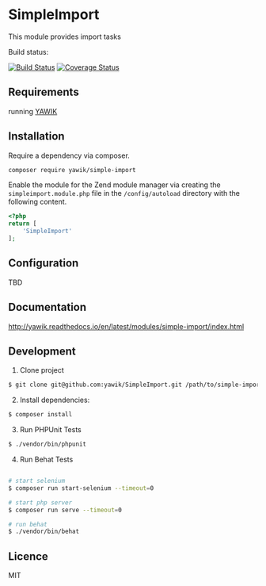 SimpleImport
============

This module provides import tasks

Build status:

[![Build Status](https://api.travis-ci.org/yawik/SimpleImport.svg?branch=master)](https://travis-ci.org/yawik/SimpleImport)
[![Coverage Status](https://coveralls.io/repos/github/yawik/SimpleImport/badge.svg?branch=master)](https://coveralls.io/github/yawik/SimpleImport?branch=master)

Requirements
------------

running [YAWIK](https://github.com/cross-solution/YAWIK)


Installation
------------

Require a dependency via composer.

```bash
composer require yawik/simple-import
```

Enable the module for the Zend module manager via creating the `simpleimport.module.php` file in the `/config/autoload` directory with the following content.

```php
<?php
return [
    'SimpleImport'
];
```

Configuration
-------------

TBD


Documentation
-------------

http://yawik.readthedocs.io/en/latest/modules/simple-import/index.html

Development
-------
1.  Clone project
```sh
$ git clone git@github.com:yawik/SimpleImport.git /path/to/simple-import 
```

2. Install dependencies:
```sh
$ composer install
```

3. Run PHPUnit Tests
```sh
$ ./vendor/bin/phpunit
```

4. Run Behat Tests
```sh

# start selenium
$ composer run start-selenium --timeout=0

# start php server
$ composer run serve --timeout=0

# run behat
$ ./vendor/bin/behat

```

Licence
-------

MIT
